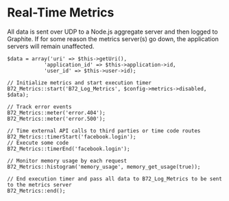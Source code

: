 Real-Time Metrics
=================

All data is sent over UDP to a Node.js aggregate server and then logged to Graphite.
If for some reason the metrics server(s) go down, the application servers will remain unaffected.

	$data = array('uri' => $this->getUri(),
				'application_id' => $this->application->id,
				'user_id' => $this->user->id);

	// Initialize metrics and start execution timer	
	B72_Metrics::start('B72_Log_Metrics', $config->metrics->disabled, $data);
	
	// Track error events
	B72_Metrics::meter('error.404');
	B72_Metrics::meter('error.500');
	
	// Time external API calls to third parties or time code routes
	B72_Metrics::timerStart('facebook.login');
	// Execute some code
	B72_Metrics::timerEnd('facebook.login');

	// Monitor memory usage by each request
	B72_Metrics::histogram('memory_usage', memory_get_usage(true));	
	
	// End execution timer and pass all data to B72_Log_Metrics to be sent to the metrics server
	B72_Metrics::end();